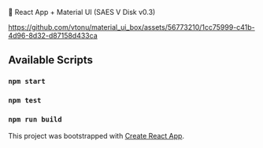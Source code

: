 💾 React App + Material UI (SAES V Disk v0.3)

https://github.com/vtonu/material_ui_box/assets/56773210/1cc75999-c41b-4d96-8d32-d87158d433ca

## Available Scripts

### `npm start`

### `npm test`

### `npm run build`

This project was bootstrapped with [Create React App](https://github.com/facebook/create-react-app).
